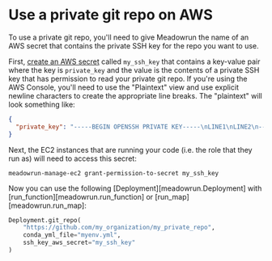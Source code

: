 # Use a private git repo on AWS

To use a private git repo, you'll need to give Meadowrun the name of an AWS secret that
contains the private SSH key for the repo you want to use.

First, [create an AWS
secret](<https://docs.aws.amazon.com/secretsmanager/latest/userguide/tutorials_basic.html#tutorial-basic-step1>)
called `my_ssh_key` that contains a key-value pair where the key is `private_key` and
the value is the contents of a private SSH key that has permission to read your private
git repo. If you're using the AWS Console, you'll need to use the "Plaintext" view and
use explicit newline characters to create the appropriate line breaks. The "plaintext"
will look something like:

```json
{
  "private_key": "-----BEGIN OPENSSH PRIVATE KEY-----\nLINE1\nLINE2\n-----END OPENSSH PRIVATE KEY-----\n"
}
```

Next, the EC2 instances that are running your code (i.e. the role that they run as) will
need to access this secret:

```shell
meadowrun-manage-ec2 grant-permission-to-secret my_ssh_key
```

Now you can use the following [Deployment][meadowrun.Deployment] with
[run_function][meadowrun.run_function] or [run_map][meadowrun.run_map]:

```python
Deployment.git_repo(
    "https://github.com/my_organization/my_private_repo",
    conda_yml_file="myenv.yml",
    ssh_key_aws_secret="my_ssh_key"
)
```
